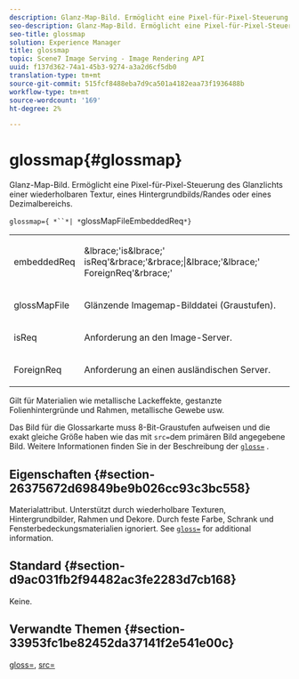 ```yaml
---
description: Glanz-Map-Bild. Ermöglicht eine Pixel-für-Pixel-Steuerung des Glanzlichts einer wiederholbaren Textur, eines Hintergrundbilds/Randes oder eines Dezimalbereichs.
seo-description: Glanz-Map-Bild. Ermöglicht eine Pixel-für-Pixel-Steuerung des Glanzlichts einer wiederholbaren Textur, eines Hintergrundbilds/Randes oder eines Dezimalbereichs.
seo-title: glossmap
solution: Experience Manager
title: glossmap
topic: Scene7 Image Serving - Image Rendering API
uuid: f137d362-74a1-45b3-9274-a3a2d6cf5db0
translation-type: tm+mt
source-git-commit: 515fcf8488eba7d9ca501a4182eaa73f1936488b
workflow-type: tm+mt
source-wordcount: '169'
ht-degree: 2%

---
```



# glossmap{#glossmap}

Glanz-Map-Bild. Ermöglicht eine Pixel-für-Pixel-Steuerung des Glanzlichts einer wiederholbaren Textur, eines Hintergrundbilds/Randes oder eines Dezimalbereichs.

`glossmap={ *``*| *`glossMapFileEmbeddedReq`*}`

<table id="simpletable_6AFC3DEB61D647339525C7CFFA052608"> 
 <tr class="strow"> 
  <td class="stentry"> <p><span class="codeph"> <span class="varname"> embeddedReq</span> </span> </p></td> 
  <td class="stentry"> <p><span class="codeph">&amp;lbrace;'is&amp;lbrace;'<span class="varname"> isReq</span>'&amp;rbrace;'&amp;rbrace;|&amp;lbrace;'&amp;lbrace;'<span class="varname"> ForeignReq</span>'&amp;rbrace;' </span> </p></td> 
 </tr> 
 <tr class="strow"> 
  <td class="stentry"> <p><span class="codeph"> <span class="varname"> glossMapFile</span> </span> </p></td> 
  <td class="stentry"> <p>Glänzende Imagemap-Bilddatei (Graustufen). </p></td> 
 </tr> 
 <tr class="strow"> 
  <td class="stentry"> <p><span class="codeph"> <span class="varname"> isReq</span> </span> </p></td> 
  <td class="stentry"> <p>Anforderung an den Image-Server. </p></td> 
 </tr> 
 <tr class="strow"> 
  <td class="stentry"> <p><span class="codeph"> <span class="varname"> ForeignReq </span> </span> </p></td> 
  <td class="stentry"> <p>Anforderung an einen ausländischen Server. </p></td> 
 </tr> 
</table>

Gilt für Materialien wie metallische Lackeffekte, gestanzte Folienhintergründe und Rahmen, metallische Gewebe usw.

Das Bild für die Glossarkarte muss 8-Bit-Graustufen aufweisen und die exakt gleiche Größe haben wie das mit `src=`dem primären Bild angegebene Bild. Weitere Informationen finden Sie in der Beschreibung der [`gloss=`](../../../../../ir-api/http-protocol/image-rendering-api-ref/c-ir-http-protocol-ref/c-ir-http-protocol-command-reference/r-ir-http-gloss.md#reference-325aef2ee51e4e1584a06047427340ca) .

## Eigenschaften {#section-26375672d69849be9b026cc93c3bc558}

Materialattribut. Unterstützt durch wiederholbare Texturen, Hintergrundbilder, Rahmen und Dekore. Durch feste Farbe, Schrank und Fensterbedeckungsmaterialien ignoriert. See [ `gloss=`](../../../../../ir-api/http-protocol/image-rendering-api-ref/c-ir-http-protocol-ref/c-ir-http-protocol-command-reference/r-ir-http-gloss.md#reference-325aef2ee51e4e1584a06047427340ca) for additional information.

## Standard {#section-d9ac031fb2f94482ac3fe2283d7cb168}

Keine.

## Verwandte Themen {#section-33953fc1be82452da37141f2e541e00c}

[gloss=](../../../../../ir-api/http-protocol/image-rendering-api-ref/c-ir-http-protocol-ref/c-ir-http-protocol-command-reference/r-ir-http-gloss.md#reference-325aef2ee51e4e1584a06047427340ca), [src=](../../../../../ir-api/http-protocol/image-rendering-api-ref/c-ir-http-protocol-ref/c-ir-http-protocol-command-reference/r-ir-src.md#reference-62c98abad22149d68d405ed6aaff8272)
